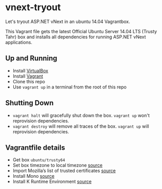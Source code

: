 vnext-tryout
============

Let's tryout ASP.NET vNext in an ubuntu 14.04 Vagrantbox.

This Vagrant file gets the latest Official Ubuntu Server 14.04 LTS (Trusty Tahr)
box and installs all dependencies for running ASP.NET vNext applications.

## Up and Running

* Install [VirtualBox](https://www.virtualbox.org/wiki/Downloads)
* Install [Vagrant](http://www.vagrantup.com/downloads)
* Clone this repo
* Use `vagrant up` in a terminal from the root of this repo

## Shutting Down

* `vagrant halt` will gracefully shut down the box. `vagrant up` won't
   reprovision dependencies.
* `vagrant destroy` will remove all traces of the box. `vagrant up` will
  reprovision dependencies.

## Vagrantfile details

* Get box `ubuntu/trusty64`
* Set box timezone to local timezone [source](https://help.ubuntu.com/community/UbuntuTime#Using_the_Command_Line_.28terminal.29)
* Import Mozilla’s list of trusted certificates [source](http://www.mono-project.com/docs/getting-started/install/linux/#notes)
* Install Mono [source](http://www.mono-project.com/docs/getting-started/install/linux/#debian-ubuntu-and-derivatives)
* Install K Runtime Environment [source](https://github.com/aspnet/home#linux)
